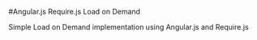 #Angular.js Require.js Load on Demand

Simple Load on Demand implementation using Angular.js and Require.js
